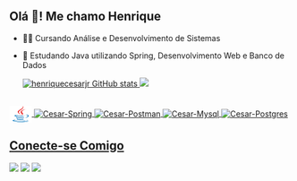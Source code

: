 ## Olá 👋! Me chamo Henrique

<!-- - 🔭 I’m currently working on ... -->
- 👨‍🎓 Cursando Análise e Desenvolvimento de Sistemas
- 🌱 Estudando Java utilizando Spring, Desenvolvimento Web e Banco de Dados

  <!--![henriquecesarjr GitHub stats](https://github-readme-stats.vercel.app/api?username=henriquecesarjr&show_icons=true&theme=dark&count_private=true&)-->
  <div>
  <a href="https://github.com/henriquecesarjr">
  
  ![henriquecesarjr GitHub stats](https://github-readme-stats.vercel.app/api?username=henriquecesarjr&show_icons=true&theme=dark&count_private=true&)
  <img height="130em" src="https://github-readme-stats.vercel.app/api/top-langs/?username=henriquecesarjr&layout=compact&langs_count=7&theme=dracula"/>
</div>

<div style="display: inline_block"><br>
  <!--<img align="center" alt="Cesar-Python" height="30" width="40" src="https://raw.githubusercontent.com/devicons/devicon/master/icons/python/python-original.svg">-->
  <img align="center" alt="Cesar-Java" height="30" width="40" src="https://raw.githubusercontent.com/devicons/devicon/master/icons/java/java-original.svg">
  <img align="center" alt="Cesar-Spring" height="30" width="40" src="https://cdn.jsdelivr.net/gh/devicons/devicon/icons/spring/spring-original.svg" />
  <img align="center" alt="Cesar-Postman" height="30" width="40" src="https://cdn.jsdelivr.net/gh/devicons/devicon@latest/icons/postman/postman-original.svg" />
  <img align="center" alt="Cesar-Mysql" height="40" width="50" src="https://cdn.jsdelivr.net/gh/devicons/devicon/icons/mysql/mysql-plain-wordmark.svg" />
  <img align="center" alt="Cesar-Postgres" height="40" width="50" src="https://cdn.jsdelivr.net/gh/devicons/devicon/icons/postgresql/postgresql-original.svg" />
  <!--<img align="center" alt="Cesar-Git" height="40" width="50" src="https://cdn.jsdelivr.net/gh/devicons/devicon/icons/git/git-plain.svg" />-->
</div>
  
  ## Conecte-se Comigo
 
<div> 
  <a href="https://www.instagram.com/hcesarjcm/" target="_blank"><img src="https://img.shields.io/badge/-Instagram-%23E4405F?style=for-the-badge&logo=instagram&logoColor=white" target="_blank"></a>
  <a href = "mailto:contato@henriquecesarjrcm.com"><img src="https://img.shields.io/badge/-Email-%23333?style=for-the-badge&logo=gmail&logoColor=white" target="_blank"></a>
  <a href="https://www.linkedin.com/in/henrique-marques-376a50274/" target="_blank"><img src="https://img.shields.io/badge/-LinkedIn-%230077B5?style=for-the-badge&logo=linkedin&logoColor=white" target="_blank"></a>
</div>
